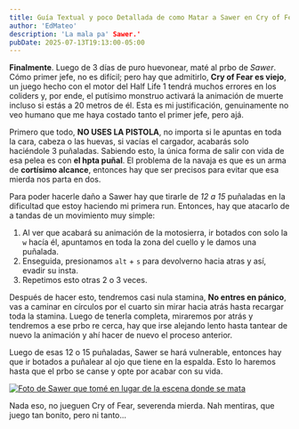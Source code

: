 ```yaml
---
title: Guía Textual y poco Detallada de como Matar a Sawer en Cry of Fear.
author: 'EdMateo'
description: 'La mala pa' Sawer.'
pubDate: 2025-07-13T19:13:00-05:00
---
```


**Finalmente**. Luego de 3 días de puro huevonear, maté al prbo de *Sawer*. Cómo primer jefe, no es difícil; pero hay que admitirlo, **Cry of Fear es viejo**, un juego hecho con el motor del Half Life 1 tendrá muchos errores en los coliders y, por ende, el putísimo monstruo activará la animación de muerte incluso si estás a 20 metros de él. Esta es mi justificación, genuinamente no veo humano que me haya costado tanto el primer jefe, pero ajá.

Primero que todo, **NO USES LA PISTOLA**, no importa si le apuntas en toda la cara, cabeza o las huevas, si vacías el cargador, acabarás solo haciéndole 3 puñaladas. Sabiendo esto, la única forma de salir con vida de esa pelea es con **el hpta puñal**. El problema de la navaja es que es un arma de **cortísimo alcance**, entonces hay que ser precisos para evitar que esa mierda nos parta en dos.

Para poder hacerle daño a Sawer hay que tirarle de *12 a 15* puñaladas en la dificultad que estoy haciendo mi primera run. Entonces, hay que atacarlo de a tandas de un movimiento muy simple:

1. Al ver que acabará su animación de la motosierra, ir botados con solo la `w` hacía él, apuntamos en toda la zona del cuello y le damos una puñalada.
2. Enseguida, presionamos `alt` + `s` para devolverno hacia atras y así, evadir su insta.
3. Repetimos esto otras 2 o 3 veces.

Después de hacer esto, tendremos casi nula stamina, **No entres en pánico**, vas a caminar en círculos por el cuarto sin mirar hacia atrás hasta recargar toda la stamina. Luego de tenerla completa, miraremos por atrás y tendremos a ese prbo re cerca, hay que irse alejando lento hasta tantear de nuevo la animación y ahí hacer de nuevo el proceso anterior.

Luego de esas 12 o 15 puñaladas, Sawer se hará vulnerable, entonces hay que ir botados a puñalear al ojo que tiene en la espalda. Esto lo haremos hasta que el prbo se canse y opte por acabar con su vida.

[![Foto de Sawer que tomé en lugar de la escena donde se mata](https://edmateo.neocities.org/assets/sawercacorro.png)](https://edmateo.neocities.org/assets/sawercacorro.png)

Nada eso, no jueguen Cry of Fear, severenda mierda. Nah mentiras, que juego tan bonito, pero ni tanto...
